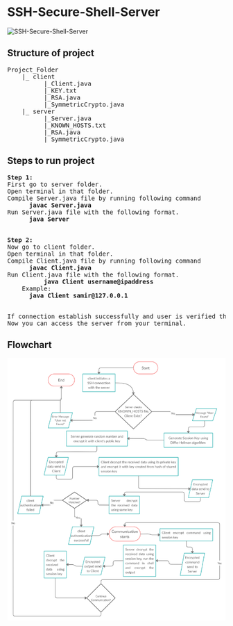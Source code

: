 # SSH-Secure-Shell-Server
![SSH-Secure-Shell-Server](https://socialify.git.ci/samir-0711/SSH-Secure-Shell-Server/image?description=1&descriptionEditable=Console%20Based%20Program%20using%20Java%20and%20Cryptographic%20Algorithms&forks=1&issues=1&language=1&owner=1&pulls=1&stargazers=1&theme=Dark)

## Structure of project

<pre>
Project_Folder
    |_ client
          |_Client.java
          |_KEY.txt
          |_RSA.java
          |_SymmetricCrypto.java
    |_ server
          |_Server.java
          |_KNOWN_HOSTS.txt
          |_RSA.java
          |_SymmetricCrypto.java
</pre>

## Steps to run project

<pre>
<b>Step 1: </b>
First go to server folder.
Open terminal in that folder.
Compile Server.java file by running following command
 	  <b>javac Server.java</b>	
Run Server.java file with the following format.
 	  <b>java Server</b>


<b>Step 2: </b>
Now go to client folder.
Open terminal in that folder.
Compile Client.java file by running following command
 	  <b>javac Client.java</b>	
Run Client.java file with the following format.
          <b>java Client username@ipaddress</b> 
    Example:
 	  <b>java Client samir@127.0.0.1</b>	


If connection establish successfully and user is verified then you are logged in to the server.
Now you can access the server from your terminal.
</pre>

## Flowchart

![Flowchart of project](https://github.com/samir-0711/SSH-Secure-Shell-Server/blob/main/Flowchart.jpg)

